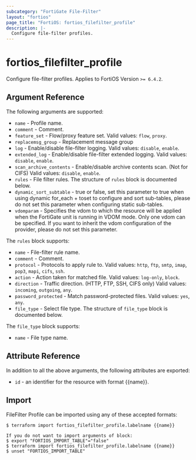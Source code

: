 ```yaml
---
subcategory: "FortiGate File-Filter"
layout: "fortios"
page_title: "FortiOS: fortios_filefilter_profile"
description: |-
  Configure file-filter profiles.
---
```


# fortios_filefilter_profile
Configure file-filter profiles. Applies to FortiOS Version `>= 6.4.2`.

## Argument Reference

The following arguments are supported:

* `name` - Profile name.
* `comment` - Comment.
* `feature_set` - Flow/proxy feature set. Valid values: `flow`, `proxy`.
* `replacemsg_group` - Replacement message group
* `log` - Enable/disable file-filter logging. Valid values: `disable`, `enable`.
* `extended_log` - Enable/disable file-filter extended logging. Valid values: `disable`, `enable`.
* `scan_archive_contents` - Enable/disable archive contents scan. (Not for CIFS) Valid values: `disable`, `enable`.
* `rules` - File filter rules. The structure of `rules` block is documented below.
* `dynamic_sort_subtable` - true or false, set this parameter to true when using dynamic for_each + toset to configure and sort sub-tables, please do not set this parameter when configuring static sub-tables.
* `vdomparam` - Specifies the vdom to which the resource will be applied when the FortiGate unit is running in VDOM mode. Only one vdom can be specified. If you want to inherit the vdom configuration of the provider, please do not set this parameter.

The `rules` block supports:

* `name` - File-filter rule name.
* `comment` - Comment.
* `protocol` - Protocols to apply rule to. Valid values: `http`, `ftp`, `smtp`, `imap`, `pop3`, `mapi`, `cifs`, `ssh`.
* `action` - Action taken for matched file. Valid values: `log-only`, `block`.
* `direction` - Traffic direction. (HTTP, FTP, SSH, CIFS only) Valid values: `incoming`, `outgoing`, `any`.
* `password_protected` - Match password-protected files. Valid values: `yes`, `any`.
* `file_type` - Select file type. The structure of `file_type` block is documented below.

The `file_type` block supports:

* `name` - File type name.


## Attribute Reference

In addition to all the above arguments, the following attributes are exported:
* `id` - an identifier for the resource with format {{name}}.

## Import

FileFilter Profile can be imported using any of these accepted formats:
```
$ terraform import fortios_filefilter_profile.labelname {{name}}

If you do not want to import arguments of block:
$ export "FORTIOS_IMPORT_TABLE"="false"
$ terraform import fortios_filefilter_profile.labelname {{name}}
$ unset "FORTIOS_IMPORT_TABLE"
```
